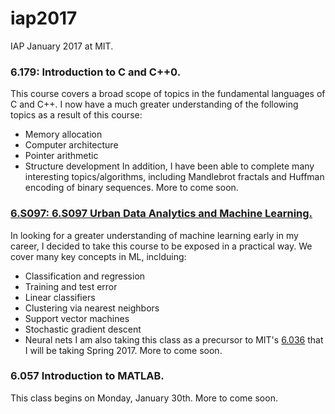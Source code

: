 # iap2017
IAP January 2017 at MIT.

### 6.179: Introduction to C and C++0. 
This course covers a broad scope of topics in the fundamental languages of C and C++. I now have a much greater understanding of the following topics as a result of this course:
- Memory allocation
- Computer architecture
- Pointer arithmetic
- Structure development
In addition, I have been able to complete many interesting topics/algorithms, including Mandlebrot fractals and Huffman encoding of binary sequences. More to come soon.

### [6.S097: 6.S097 Urban Data Analytics and Machine Learning.](http://web.mit.edu/6.S097/www/)
In looking for a greater understanding of machine learning early in my career, I decided to take this course to be exposed in a practical way. We cover many key concepts in ML, inclduing:
- Classification and regression
- Training and test error
- Linear classifiers
- Clustering via nearest neighbors
- Support vector machines
- Stochastic gradient descent
- Neural nets
I am also taking this class as a precursor to MIT's [6.036](https://courses.csail.mit.edu/6.036/) that I will be taking Spring 2017. More to come soon.

### 6.057 Introduction to MATLAB.
This class begins on Monday, January 30th. More to come soon.

